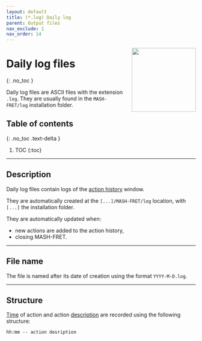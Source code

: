 ```yaml
---
layout: default
title: (*.log) Daily log
parent: Output files
nav_exclude: 1
nav_order: 14
---
```


<img src="../assets/images/logos/logo-output-files_400px.png" width="170" style="float:right; margin-left: 15px;"/>

# Daily log files
{: .no_toc }

Daily log files are ASCII files with the extension `.log`. They are usually found in the `MASH-FRET/log` installation folder.

## Table of contents
{: .no_toc .text-delta }

1. TOC
{:toc}


---

## Description

Daily log files contain logs of the <u>action history</u> window.

They are automatically created at the `[...]/MASH-FRET/log` location, with `[...]` the installation folder.

They are automatically updated when:
- new actions are added to the action history,
- closing MASH-FRET.


---

## File name

The file is named after its date of creation using the format `YYYY-M-D.log`.


---

## Structure

<u>Time</u> of action and action <u>description</u> are recorded using the following structure:

```
hh:mm -- action desription
```

